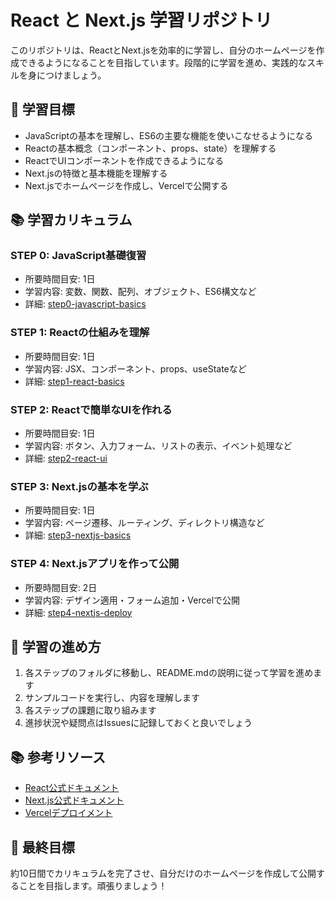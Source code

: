 # React と Next.js 学習リポジトリ

このリポジトリは、ReactとNext.jsを効率的に学習し、自分のホームページを作成できるようになることを目指しています。段階的に学習を進め、実践的なスキルを身につけましょう。

## 🎯 学習目標

- JavaScriptの基本を理解し、ES6の主要な機能を使いこなせるようになる
- Reactの基本概念（コンポーネント、props、state）を理解する
- ReactでUIコンポーネントを作成できるようになる
- Next.jsの特徴と基本機能を理解する
- Next.jsでホームページを作成し、Vercelで公開する

## 📚 学習カリキュラム

### STEP 0: JavaScript基礎復習
- 所要時間目安: 1日
- 学習内容: 変数、関数、配列、オブジェクト、ES6構文など
- 詳細: [step0-javascript-basics](./step0-javascript-basics/README.md)

### STEP 1: Reactの仕組みを理解
- 所要時間目安: 1日
- 学習内容: JSX、コンポーネント、props、useStateなど
- 詳細: [step1-react-basics](./step1-react-basics/README.md)

### STEP 2: Reactで簡単なUIを作れる
- 所要時間目安: 1日
- 学習内容: ボタン、入力フォーム、リストの表示、イベント処理など
- 詳細: [step2-react-ui](./step2-react-ui/README.md)

### STEP 3: Next.jsの基本を学ぶ
- 所要時間目安: 1日
- 学習内容: ページ遷移、ルーティング、ディレクトリ構造など
- 詳細: [step3-nextjs-basics](./step3-nextjs-basics/README.md)

### STEP 4: Next.jsアプリを作って公開
- 所要時間目安: 2日
- 学習内容: デザイン適用・フォーム追加・Vercelで公開
- 詳細: [step4-nextjs-deploy](./step4-nextjs-deploy/README.md)

## 📝 学習の進め方

1. 各ステップのフォルダに移動し、README.mdの説明に従って学習を進めます
2. サンプルコードを実行し、内容を理解します
3. 各ステップの課題に取り組みます
4. 進捗状況や疑問点はIssuesに記録しておくと良いでしょう

## 📚 参考リソース

- [React公式ドキュメント](https://ja.react.dev/)
- [Next.js公式ドキュメント](https://nextjs.org/docs)
- [Vercelデプロイメント](https://vercel.com/)

## 🚀 最終目標

約10日間でカリキュラムを完了させ、自分だけのホームページを作成して公開することを目指します。頑張りましょう！

